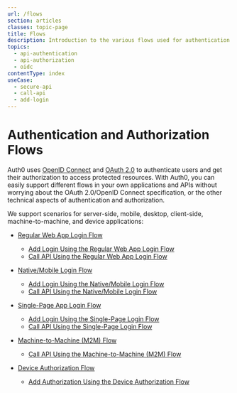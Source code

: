 ```yaml
---
url: /flows
section: articles
classes: topic-page
title: Flows
description: Introduction to the various flows used for authentication and authorization of applications and APIs.
topics:
  - api-authentication
  - api-authorization
  - oidc
contentType: index
useCase:
  - secure-api
  - call-api
  - add-login
---
```


# Authentication and Authorization Flows

Auth0 uses [OpenID Connect](/protocols/oidc) and [OAuth 2.0](/protocols/oauth2) to authenticate users and get their authorization to access protected resources. With Auth0, you can easily support different flows in your own applications and APIs without worrying about the OAuth 2.0/OpenID Connect specification, or the other technical aspects of authentication and authorization.

We support scenarios for server-side, mobile, desktop, client-side, machine-to-machine, and device applications:

* [Regular Web App Login Flow](/flows/concepts/regular-web-app-login-flow)
  * [Add Login Using the Regular Web App Login Flow](/flows/guides/regular-web-app-login-flow/add-login-using-regular-web-app-login-flow)
  * [Call API Using the Regular Web App Login Flow](/flows/guides/regular-web-app-login-flow/call-api-using-regular-web-app-login-flow)
  
* [Native/Mobile Login Flow](/flows/concepts/mobile-login-flow)
  * [Add Login Using the Native/Mobile Login Flow](/flows/guides/mobile-login-flow/add-login-using-mobile-login-flow)
  * [Call API Using the Native/Mobile Login Flow](/flows/guides/mobile-login-flow/call-api-using-mobile-login-flow)
  
* [Single-Page App Login Flow](/flows/concepts/single-page-login-flow)
  * [Add Login Using the Single-Page Login Flow](/flows/guides/single-page-login-flow/add-login-using-single-page-login-flow)
  * [Call API Using the Single-Page Login Flow](/flows/guides/single-page-login-flow/call-api-using-single-page-login-flow)

* [Machine-to-Machine (M2M) Flow](/flows/concepts/m2m-flow)
  * [Call API Using the Machine-to-Machine (M2M) Flow](/flows/guides/m2m-flow/call-api-using-m2m-flow)

* [Device Authorization Flow](/flows/concepts/device-auth)
  * [Add Authorization Using the Device Authorization Flow](/flows/guides/device-auth/add-auth-device-auth)
